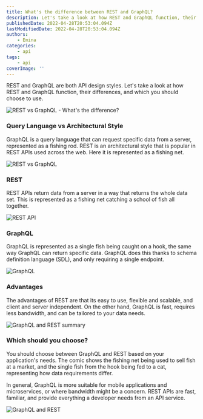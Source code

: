 ```yaml
---
title: What's the difference between REST and GraphQL?
description: Let's take a look at how REST and GraphQL function, their differences, and which you should choose to use.
publishedDate: 2022-04-28T20:53:04.094Z
lastModifiedDate: 2022-04-28T20:53:04.094Z
authors:
    - Emina
categories:
    - api
tags:
    - api
coverImage: ''
---
```


<Lead>
	REST and GraphQL are both API design styles. Let's take a look at how REST and GraphQL function, their differences, and which you should choose to use.
</Lead>

![REST vs GraphQL - What's the difference?](https://raw.githubusercontent.com/RapidAPI/DevRel-Stack-Data/production/guides/posts/rest-vs-graphql-comic/images/1-rest-vs-graphql-cover.jpeg)

### Query Language vs Architectural Style

GraphQL is a query language that can request specific data from a server, represented as a fishing rod. REST is an architectural style that is popular in REST APIs used across the web. Here it is represented as a fishing net.

![REST vs GraphQL](https://raw.githubusercontent.com/RapidAPI/DevRel-Stack-Data/production/guides/posts/rest-vs-graphql-comic/images/2-rest-vs-graphql-overview.jpeg)

### REST

REST APIs return data from a server in a way that returns the whole data set. This is represented as a fishing net catching a school of fish all together.

![REST API](https://raw.githubusercontent.com/RapidAPI/DevRel-Stack-Data/production/guides/posts/rest-vs-graphql-comic/images/3-rest-details.jpeg)

### GraphQL

GraphQL is represented as a single fish being caught on a hook, the same way GraphQL can return specific data. GraphQL does this thanks to schema definition language (SDL), and only requiring a single endpoint.

![GraphQL](https://raw.githubusercontent.com/RapidAPI/DevRel-Stack-Data/production/guides/posts/rest-vs-graphql-comic/images/4-graphql-details.jpeg)

### Advantages

The advantages of REST are that its easy to use, flexible and scalable, and client and server independent. On the other hand, GraphQL is fast, requires less bandwidth, and can be tailored to your data needs.

![GraphQL and REST summary](https://raw.githubusercontent.com/RapidAPI/DevRel-Stack-Data/production/guides/posts/rest-vs-graphql-comic/images/5-summary.jpeg)

### Which should you choose?

You should choose between GraphQL and REST based on your application's needs. The comic shows the fishing net being used to sell fish at a market, and the single fish from the hook being fed to a cat, representing how data requirements differ.

In general, GraphQL is more suitable for mobile applications and microservices, or where bandwidth might be a concern. REST APIs are fast, familiar, and provide everything a developer needs from an API service.

![GraphQL and REST](https://raw.githubusercontent.com/RapidAPI/DevRel-Stack-Data/production/guides/posts/rest-vs-graphql-comic/images/6-which-should-you-use.jpeg)
